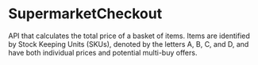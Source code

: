 # SupermarketCheckout
API that calculates the total price of a basket of items. Items are identified by Stock Keeping Units (SKUs), denoted by the letters A, B, C, and D, and have both individual prices and potential multi-buy offers.
